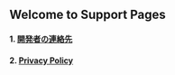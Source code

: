 ## Welcome to Support Pages

#### 1. [開発者の連絡先](contact) 
#### 2. [Privacy Policy](privacy-policy-en) 
